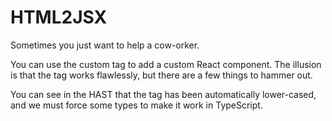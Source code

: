 # HTML2JSX

Sometimes you just want to help a cow-orker.

You can use the <Now /> custom tag to add a custom React component.
The illusion is that the tag works flawlessly, but there are a few things to hammer out.

You can see in the HAST that the tag has been automatically lower-cased,
and we must force some types to make it work in TypeScript.
